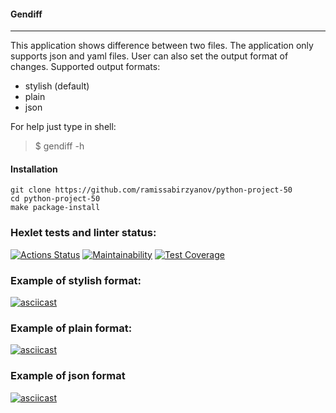 #### Gendiff


---


This application shows difference between two files.
The application only supports json and yaml files.
User can also set the output format of changes.
Supported output formats:
- stylish (default)
- plain
- json

For help just type in shell:
> $ gendiff -h


#### Installation


```
git clone https://github.com/ramissabirzyanov/python-project-50
cd python-project-50
make package-install
```


### Hexlet tests and linter status:
[![Actions Status](https://github.com/ramissabirzyanov/python-project-50/actions/workflows/hexlet-check.yml/badge.svg)](https://github.com/ramissabirzyanov/python-project-50/actions)
[![Maintainability](https://api.codeclimate.com/v1/badges/cfc624823c584e4ec738/maintainability)](https://codeclimate.com/github/ramissabirzyanov/python-project-50/maintainability)
[![Test Coverage](https://api.codeclimate.com/v1/badges/cfc624823c584e4ec738/test_coverage)](https://codeclimate.com/github/ramissabirzyanov/python-project-50/test_coverage)


### Example of stylish format: 
[![asciicast](https://asciinema.org/a/HQncecjPlweH1T6UwUlO2EVD3.svg)](https://asciinema.org/a/HQncecjPlweH1T6UwUlO2EVD3)


### Example of plain format:
[![asciicast](https://asciinema.org/a/l2TrHsl84GFuHFGnYTARuKyYq.svg)](https://asciinema.org/a/l2TrHsl84GFuHFGnYTARuKyYq)


### Example of json format
[![asciicast](https://asciinema.org/a/GEqxkdj1WdGBBJQ796mDq9r77.svg)](https://asciinema.org/a/GEqxkdj1WdGBBJQ796mDq9r77)
